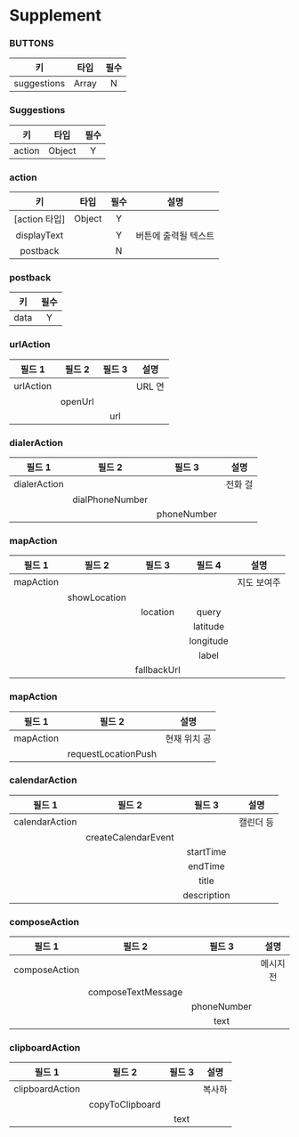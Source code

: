 # Supplement



### BUTTONS

|      키      |   타입  |  필수 |
| :---------: | :---: | :-: |
| suggestions | Array |  N  |



### Suggestions

|    키   |   타입   |  필수 |
| :----: | :----: | :-: |
| action | Object |  Y  |



### action

|       키      |   타입   |  필수 |      설명     |
| :----------: | :----: | :-: | :---------: |
| \[action 타입] | Object |  Y  |             |
|  displayText |        |  Y  | 버튼에 출력될 텍스트 |
|   postback   |        |  N  |             |



### postback

|   키  |  필수 |
| :--: | :-: |
| data |  Y  |



### urlAction

|    필드 1   |   필드 2  | 필드 3 |   설명  |
| :-------: | :-----: | :--: | :---: |
| urlAction |         |      | URL 연 |
|           | openUrl |      |       |
|           |         |  url |       |



### dialerAction



|     필드 1     |       필드 2      |     필드 3    |  설명  |
| :----------: | :-------------: | :---------: | :--: |
| dialerAction |                 |             | 전화 걸 |
|              | dialPhoneNumber |             |      |
|              |                 | phoneNumber |      |



### mapAction

|    필드 1   |     필드 2     |     필드 3    |    필드 4   |   설명   |
| :-------: | :----------: | :---------: | :-------: | :----: |
| mapAction |              |             |           | 지도 보여주 |
|           | showLocation |             |           |        |
|           |              |   location  |   query   |        |
|           |              |             |  latitude |        |
|           |              |             | longitude |        |
|           |              |             |   label   |        |
|           |              | fallbackUrl |           |        |



### mapAction

|    필드 1   |         필드 2        |    설명   |
| :-------: | :-----------------: | :-----: |
| mapAction |                     | 현재 위치 공 |
|           | requestLocationPush |         |



### calendarAction

|      필드 1      |         필드 2        |     필드 3    |   설명  |
| :------------: | :-----------------: | :---------: | :---: |
| calendarAction |                     |             | 캘린더 등 |
|                | createCalendarEvent |             |       |
|                |                     |  startTime  |       |
|                |                     |   endTime   |       |
|                |                     |    title    |       |
|                |                     | description |       |



### composeAction

|      필드 1     |        필드 2        |     필드 3    |   설명  |
| :-----------: | :----------------: | :---------: | :---: |
| composeAction |                    |             | 메시지 전 |
|               | composeTextMessage |             |       |
|               |                    | phoneNumber |       |
|               |                    |     text    |       |



### clipboardAction

|       필드 1      |       필드 2      | 필드 3 |  설명 |
| :-------------: | :-------------: | :--: | :-: |
| clipboardAction |                 |      | 복사하 |
|                 | copyToClipboard |      |     |
|                 |                 | text |     |
